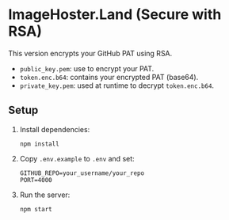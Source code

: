 # ImageHoster.Land (Secure with RSA)

This version encrypts your GitHub PAT using RSA.  
- `public_key.pem`: use to encrypt your PAT.  
- `token.enc.b64`: contains your encrypted PAT (base64).  
- `private_key.pem`: used at runtime to decrypt `token.enc.b64`.  

## Setup

1. Install dependencies:
   ```
   npm install
   ```
2. Copy `.env.example` to `.env` and set:
   ```
   GITHUB_REPO=your_username/your_repo
   PORT=4000
   ```
3. Run the server:
   ```
   npm start
   ```
